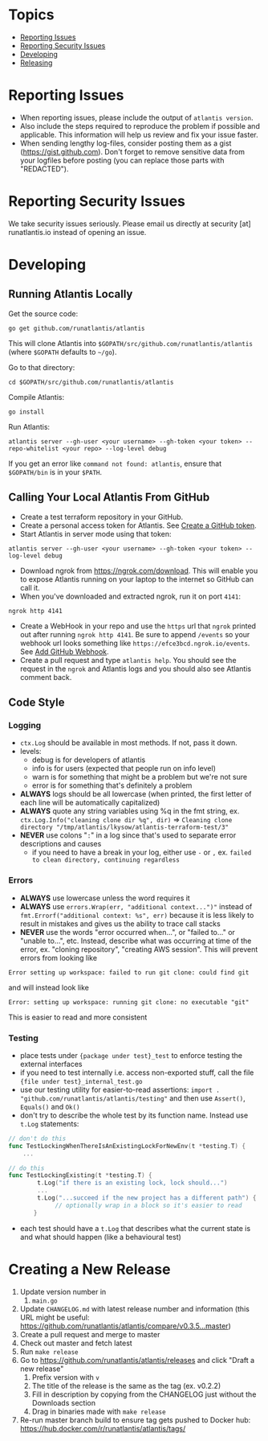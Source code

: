 # Topics
* [Reporting Issues](#reporting-issues)
* [Reporting Security Issues](#reporting-security-issues)
* [Developing](#developing)
* [Releasing](#creating-a-new-release)

# Reporting Issues
* When reporting issues, please include the output of `atlantis version`.
* Also include the steps required to reproduce the problem if possible and applicable. This information will help us review and fix your issue faster.
* When sending lengthy log-files, consider posting them as a gist (https://gist.github.com). Don't forget to remove sensitive data from your logfiles before posting (you can replace those parts with "REDACTED").

# Reporting Security Issues
We take security issues seriously. Please email us directly at security [at] runatlantis.io instead of opening an issue.

# Developing

## Running Atlantis Locally
Get the source code:
```
go get github.com/runatlantis/atlantis
```
This will clone Atlantis into `$GOPATH/src/github.com/runatlantis/atlantis` (where `$GOPATH` defaults to `~/go`).

Go to that directory:
```
cd $GOPATH/src/github.com/runatlantis/atlantis
```

Compile Atlantis:
```
go install
```

Run Atlantis:
```
atlantis server --gh-user <your username> --gh-token <your token> --repo-whitelist <your repo> --log-level debug
```
If you get an error like `command not found: atlantis`, ensure that `$GOPATH/bin` is in your `$PATH`.

## Calling Your Local Atlantis From GitHub
- Create a test terraform repository in your GitHub.
- Create a personal access token for Atlantis. See [Create a GitHub token](https://github.com/runatlantis/atlantis#create-a-github-token).
- Start Atlantis in server mode using that token:
```
atlantis server --gh-user <your username> --gh-token <your token> --log-level debug
```
- Download ngrok from https://ngrok.com/download. This will enable you to expose Atlantis running on your laptop to the internet so GitHub can call it.
- When you've downloaded and extracted ngrok, run it on port `4141`:
```
ngrok http 4141
```
- Create a WebHook in your repo and use the `https` url that `ngrok` printed out after running `ngrok http 4141`. Be sure to append `/events` so your webhook url looks something like `https://efce3bcd.ngrok.io/events`. See [Add GitHub Webhook](https://github.com/runatlantis/atlantis#add-github-webhook).
- Create a pull request and type `atlantis help`. You should see the request in the `ngrok` and Atlantis logs and you should also see Atlantis comment back.

## Code Style
### Logging
- `ctx.Log` should be available in most methods. If not, pass it down.
- levels:
    - debug is for developers of atlantis
    - info is for users (expected that people run on info level)
    - warn is for something that might be a problem but we're not sure
    - error is for something that's definitely a problem
- **ALWAYS** logs should be all lowercase (when printed, the first letter of each line will be automatically capitalized)
- **ALWAYS** quote any string variables using %q in the fmt string, ex. `ctx.Log.Info("cleaning clone dir %q", dir)` => `Cleaning clone directory "/tmp/atlantis/lkysow/atlantis-terraform-test/3"`
- **NEVER** use colons "`:`" in a log since that's used to separate error descriptions and causes
  - if you need to have a break in your log, either use `-` or `,` ex. `failed to clean directory, continuing regardless`

### Errors
- **ALWAYS** use lowercase unless the word requires it
- **ALWAYS** use `errors.Wrap(err, "additional context...")"` instead of `fmt.Errorf("additional context: %s", err)`
because it is less likely to result in mistakes and gives us the ability to trace call stacks
- **NEVER** use the words "error occurred when...", or "failed to..." or "unable to...", etc. Instead, describe what was occurring at
time of the error, ex. "cloning repository", "creating AWS session". This will prevent errors from looking like
```
Error setting up workspace: failed to run git clone: could find git
```

and will instead look like
```
Error: setting up workspace: running git clone: no executable "git"
```
This is easier to read and more consistent

### Testing
- place tests under `{package under test}_test` to enforce testing the external interfaces
- if you need to test internally i.e. access non-exported stuff, call the file `{file under test}_internal_test.go`
- use our testing utility for easier-to-read assertions: `import . "github.com/runatlantis/atlantis/testing"` and then use `Assert()`, `Equals()` and `Ok()`
- don't try to describe the whole test by its function name. Instead use `t.Log` statements:
```go
// don't do this
func TestLockingWhenThereIsAnExistingLockForNewEnv(t *testing.T) {
    ...

// do this
func TestLockingExisting(t *testing.T) {
    	t.Log("if there is an existing lock, lock should...")
        ...
       	t.Log("...succeed if the new project has a different path") {
             // optionally wrap in a block so it's easier to read
       }
```
- each test should have a `t.Log` that describes what the current state is and what should happen (like a behavioural test)

# Creating a New Release
1. Update version number in
    1. `main.go`
1. Update `CHANGELOG.md` with latest release number and information (this URL might be useful: https://github.com/runatlantis/atlantis/compare/v0.3.5...master)
1. Create a pull request and merge to master
1. Check out master and fetch latest
1. Run `make release`
1. Go to https://github.com/runatlantis/atlantis/releases and click "Draft a new release"
    1. Prefix version with `v`
    1. The title of the release is the same as the tag (ex. v0.2.2)
    1. Fill in description by copying from the CHANGELOG just without the Downloads section
    1. Drag in binaries made with `make release`
1. Re-run master branch build to ensure tag gets pushed to Docker hub: https://hub.docker.com/r/runatlantis/atlantis/tags/
